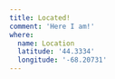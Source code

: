 ```yaml
---
title: Located!
comment: 'Here I am!'
where:
  name: Location
  latitude: '44.3334'
  longitude: '-68.20731'
---
```


